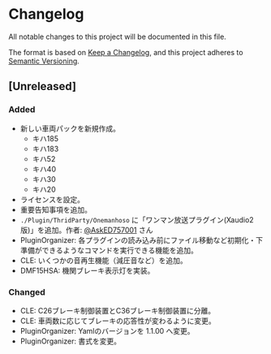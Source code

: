 # Changelog
All notable changes to this project will be documented in this file.

The format is based on [Keep a Changelog](https://keepachangelog.com/en/1.0.0/),
and this project adheres to [Semantic Versioning](https://semver.org/spec/v2.0.0.html).

## [Unreleased]
### Added
- 新しい車両パックを新規作成。
  - キハ185
  - キハ183
  - キハ52
  - キハ40
  - キハ30
  - キハ20
- ライセンスを設定。
- 重要告知事項を追加。
- `./Plugin/ThridParty/Onemanhoso` に「ワンマン放送プラグイン(Xaudio2版)」を追加。作者: [@AskED757001](https://twitter.com/AskED757001) さん
- PluginOrganizer: 各プラグインの読み込み前にファイル移動など初期化・下準備ができるようなコマンドを実行できる機能を追加。
- CLE: いくつかの音再生機能（減圧音など）を追加。
- DMF15HSA: 機関ブレーキ表示灯を実装。

### Changed
- CLE: C26ブレーキ制御装置とC36ブレーキ制御装置に分離。
- CLE: 車両数に応じてブレーキの応答性が変わるように変更。
- PluginOrganizer: Yamlのバージョンを 1.1.00 へ変更。
- PluginOrganizer: 書式を変更。

